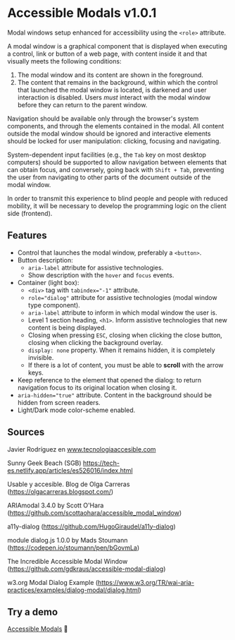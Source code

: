 # Accessible Modals v1.0.1
Modal windows setup enhanced for accessibility using the `<role>` attribute.

A modal window is a graphical component that is displayed when executing a control, link or button of a web page, with content inside it and that visually meets the following conditions:
1. The modal window and its content are shown in the foreground.
2. The content that remains in the background, within which the control that launched the modal window is located, is darkened and user interaction is disabled. Users *must* interact with the modal window before they can return to the parent window.

Navigation should be available only through the browser's system components, and through the elements contained in the modal. All content outside the modal window should be ignored and interactive elements should be locked for user manipulation: clicking, focusing and navigating.

System-dependent input facilities (e.g., the `Tab` key on most desktop computers) should be supported to allow navigation between elements that can obtain focus, and conversely, going back with `Shift + Tab`, preventing the user from navigating to other parts of the document outside of the modal window.

In order to transmit this experience to blind people and people with reduced mobility, it will be necessary to develop the programming logic on the client side (frontend).

## Features
- Control that launches the modal window, preferably a `<button>`.
- Button description:
  - `aria-label` attribute for assistive technologies.
  - Show description with the `hover` and `focus` events.
- Container (light box):
  - `<div>` tag with `tabindex="-1"` attribute.
  - `role="dialog"` attribute for assistive technologies (modal window type component).
  - `aria-label` attribute to inform in which modal window the user is.
  - Level 1 section heading, `<h1>`. Inform assistive technologies that new content is being displayed.
  - Closing when pressing `ESC`, closing when clicking the close button, closing when clicking the background overlay.
  - `display: none` property. When it remains hidden, it is completely invisible.
  - If there is a lot of content, you must be able to **scroll** with the arrow keys.
- Keep reference to the element that opened the dialog: to return navigation focus to its original location when closing it.
- `aria-hidden="true"` attribute. Content in the background should be hidden from screen readers.
- Light/Dark mode color-scheme enabled.

## Sources
Javier Rodríguez en www.tecnologiaaccesible.com

Sunny Geek Beach (SGB) https://tech-es.netlify.app/articles/es526016/index.html

Usable y accesible. Blog de Olga Carreras (https://olgacarreras.blogspot.com/)

ARIAmodal 3.4.0 by Scott O'Hara (https://github.com/scottaohara/accessible_modal_window)

a11y-dialog  (https://github.com/HugoGiraudel/a11y-dialog)

module dialog.js 1.0.0 by Mads Stoumann (https://codepen.io/stoumann/pen/bGovmLa)

The Incredible Accessible Modal Window (https://github.com/gdkraus/accessible-modal-dialog)

w3.org	 Modal Dialog Example (https://www.w3.org/TR/wai-aria-practices/examples/dialog-modal/dialog.html)

## Try a demo
[Accessible Modals](https://mixtim.github.io/accessModals/) 🔗
